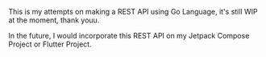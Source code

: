 This is my attempts on making a REST API using Go Language, it's still WIP at the moment, thank youu.

In the future, I would incorporate this REST API on my Jetpack Compose Project or Flutter Project.
